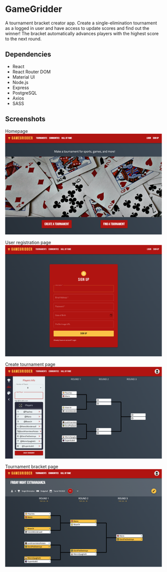 # GameGridder
A tournament bracket creator app. Create a single-elimination tournament as a logged in user and have access to update scores and find out the winner! The bracket automatically advances players with the highest score to the next round.

## Dependencies
* React
* React Router DOM
* Material UI
* Node.js
* Express
* PostgreSQL
* Axios
* SASS

## Screenshots

Homepage
![GameGridder homepage](docs/homepage.png)

User registration page
![GameGridder registration page](docs/register.png)

Create tournament page
![GameGridder create tournament page](docs/create-tournament.png)

Tournament bracket page
![GameGridder tournament bracket page](docs/tournament-bracket.png)